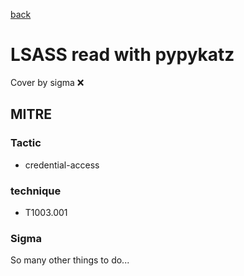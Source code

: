 [back](../index.md)
# LSASS read with pypykatz
Cover by sigma :x: 

## MITRE
### Tactic
  - credential-access

### technique
  - T1003.001

### Sigma

 So many other things to do...